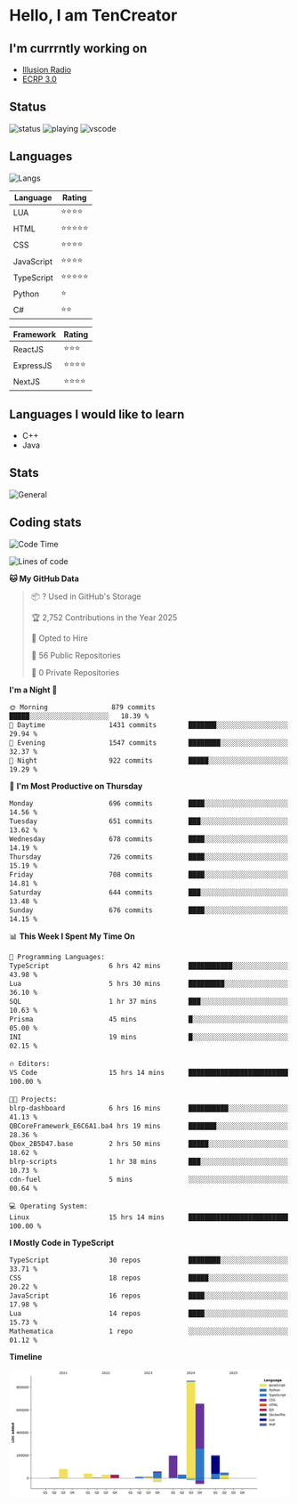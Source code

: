 # Hello, I am TenCreator

## I'm currrntly working on
- [Illusion Radio](https://illusionradio.co.uk/)
- [ECRP 3.0](http://github.com/Emerald-Coast-Roleplay/)

## Status
![status](https://api.statusbadges.me/badge/status/518334475038359555?simple=true&style=for-the-badge)
![playing](https://api.statusbadges.me/badge/playing/518334475038359555?style=for-the-badge)
![vscode](https://api.statusbadges.me/badge/vscode/518334475038359555?style=for-the-badge)

## Languages
![Langs](https://github-readme-stats.vercel.app/api/top-langs/?username=tencreator&layout=compact&theme=radical)


|Language|Rating|
|--------|------|
|LUA|⭐️⭐️⭐️⭐️|
|HTML|⭐️⭐️⭐️⭐️⭐️|
|CSS|⭐️⭐️⭐️⭐️|
|JavaScript|⭐️⭐️⭐️⭐️|
|TypeScript|⭐️⭐️⭐️⭐️⭐️|
|Python|⭐️|
|C#|⭐️⭐️ |

|Framework|Rating|
|--------|------|
|ReactJS|⭐️⭐️⭐|
|ExpressJS|⭐️⭐️⭐️⭐️|
|NextJS|⭐️⭐️⭐⭐️|

## Languages I would like to learn
- C++
- Java

## Stats
![General](https://github-readme-stats.vercel.app/api?username=tencreator&show_icons=true&theme=radical)

## Coding stats

<!--START_SECTION:waka-->
![Code Time](http://img.shields.io/badge/Code%20Time-565%20hrs%2048%20mins-blue)

![Lines of code](https://img.shields.io/badge/From%20Hello%20World%20I%27ve%20Written-2.2%20million%20lines%20of%20code-blue)

**🐱 My GitHub Data** 

> 📦 ? Used in GitHub's Storage 
 > 
> 🏆 2,752 Contributions in the Year 2025
 > 
> 💼 Opted to Hire
 > 
> 📜 56 Public Repositories 
 > 
> 🔑 0 Private Repositories 
 > 
**I'm a Night 🦉** 

```text
🌞 Morning                879 commits         █████░░░░░░░░░░░░░░░░░░░░   18.39 % 
🌆 Daytime                1431 commits        ███████░░░░░░░░░░░░░░░░░░   29.94 % 
🌃 Evening                1547 commits        ████████░░░░░░░░░░░░░░░░░   32.37 % 
🌙 Night                  922 commits         █████░░░░░░░░░░░░░░░░░░░░   19.29 % 
```
📅 **I'm Most Productive on Thursday** 

```text
Monday                   696 commits         ████░░░░░░░░░░░░░░░░░░░░░   14.56 % 
Tuesday                  651 commits         ███░░░░░░░░░░░░░░░░░░░░░░   13.62 % 
Wednesday                678 commits         ████░░░░░░░░░░░░░░░░░░░░░   14.19 % 
Thursday                 726 commits         ████░░░░░░░░░░░░░░░░░░░░░   15.19 % 
Friday                   708 commits         ████░░░░░░░░░░░░░░░░░░░░░   14.81 % 
Saturday                 644 commits         ███░░░░░░░░░░░░░░░░░░░░░░   13.48 % 
Sunday                   676 commits         ████░░░░░░░░░░░░░░░░░░░░░   14.15 % 
```


📊 **This Week I Spent My Time On** 

```text
💬 Programming Languages: 
TypeScript               6 hrs 42 mins       ███████████░░░░░░░░░░░░░░   43.98 % 
Lua                      5 hrs 30 mins       █████████░░░░░░░░░░░░░░░░   36.10 % 
SQL                      1 hr 37 mins        ███░░░░░░░░░░░░░░░░░░░░░░   10.63 % 
Prisma                   45 mins             █░░░░░░░░░░░░░░░░░░░░░░░░   05.00 % 
INI                      19 mins             █░░░░░░░░░░░░░░░░░░░░░░░░   02.15 % 

🔥 Editors: 
VS Code                  15 hrs 14 mins      █████████████████████████   100.00 % 

🐱‍💻 Projects: 
blrp-dashboard           6 hrs 16 mins       ██████████░░░░░░░░░░░░░░░   41.13 % 
QBCoreFramework_E6C6A1.ba4 hrs 19 mins       ███████░░░░░░░░░░░░░░░░░░   28.36 % 
Qbox_2B5D47.base         2 hrs 50 mins       █████░░░░░░░░░░░░░░░░░░░░   18.62 % 
blrp-scripts             1 hr 38 mins        ███░░░░░░░░░░░░░░░░░░░░░░   10.73 % 
cdn-fuel                 5 mins              ░░░░░░░░░░░░░░░░░░░░░░░░░   00.64 % 

💻 Operating System: 
Linux                    15 hrs 14 mins      █████████████████████████   100.00 % 
```

**I Mostly Code in TypeScript** 

```text
TypeScript               30 repos            ████████░░░░░░░░░░░░░░░░░   33.71 % 
CSS                      18 repos            █████░░░░░░░░░░░░░░░░░░░░   20.22 % 
JavaScript               16 repos            ████░░░░░░░░░░░░░░░░░░░░░   17.98 % 
Lua                      14 repos            ████░░░░░░░░░░░░░░░░░░░░░   15.73 % 
Mathematica              1 repo              ░░░░░░░░░░░░░░░░░░░░░░░░░   01.12 % 
```



**Timeline**

![Lines of Code chart](https://raw.githubusercontent.com/tencreator/tencreator/main/assets/bar_graph.png)


<!--END_SECTION:waka-->
